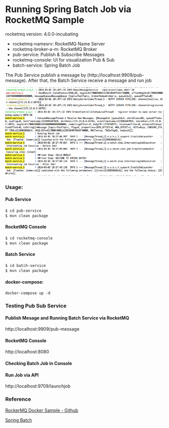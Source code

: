 # Running Spring Batch Job via RocketMQ Sample
rocketmq version: 4.0.0-incubating

+ rocketmq-namesrv: RocketMQ Name Server
+ rocketmq-broker-a-m: RocketMQ Broker
+ pub-service: Publish & Subscribe Messages
+ rocketmq-console: UI for visualization Pub & Sub
+ batch-service: Spring Batch Job


The Pub Service publish a message by (http://localhost:9909/pub-message).
After that, the Batch Service receive a message and run job

![Publish a message](images/publish-message.png)
![Receive a message and run Job](images/receive-message-and-run-job.png)

### Usage:

#### Pub Service
```
$ cd pub-service
$ mvn clean package
```

#### RocketMQ Console
```
$ cd rocketmq-console
$ mvn clean package
```

#### Batch Service
```
$ cd batch-service
$ mvn clean package
```

#### docker-compose:
```
docker-compose up -d
```

### Testing Pub Sub Service

#### Publish Mesage and Running Batch Service via RocketMQ
http://localhost:9909/pub-message

#### RocketMQ Console
http://localhost:8080

#### Checking Batch Job in Console

#### Run Job via API
http://localhost:9709/launchjob

####
### Reference
[RockerMQ Docker Sample - Github](https://github.com/jingxizheng/rocketmq-docker-sample)

[Spring Batch](https://examples.javacodegeeks.com/enterprise-java/spring/batch/spring-batch-job-parameters-example/)
